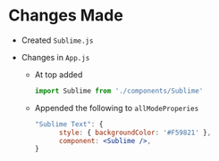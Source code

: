 # Changes Made

- Created `Sublime.js`

- Changes in `App.js`

  - At top added

    ```jsx
    import Sublime from './components/Sublime'
    ```

  - Appended the following to `allModeProperies`

    ```jsx
    "Sublime Text": {
          style: { backgroundColor: '#F59821' },
          component: <Sublime />,
    }
    ```

    

